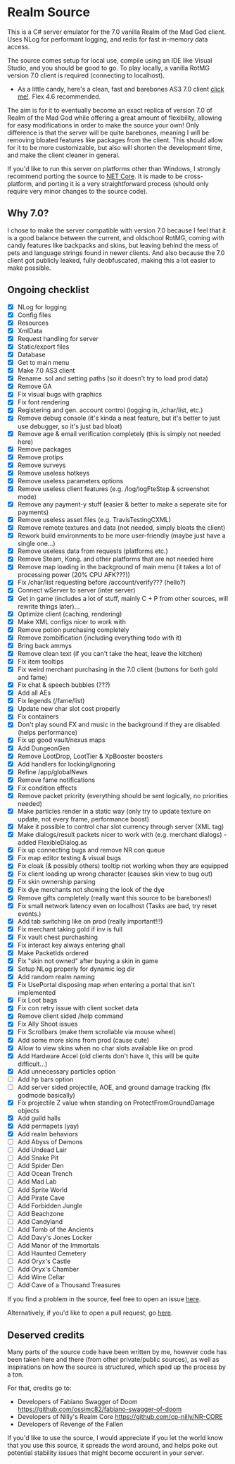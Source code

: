 # Realm Source
This is a C# server emulator for the 7.0 vanilla Realm of the Mad God client. Uses NLog for performant logging, and redis for fast in-memory data access.

The source comes setup for local use, compile using an IDE like Visual Studio, and you should be good to go. To play locally, a vanilla RotMG version 7.0 client is required (connecting to localhost). 
- As a little candy, here's a clean, fast and barebones AS3 7.0 client [click me!](https://github.com/moistosaurus/realm-cli). Flex 4.6 recommended.

The aim is for it to eventually become an exact replica of version 7.0 of Realm of the Mad God while offering a great amount of flexibility, allowing for easy modifications in order to make the source your own!
Only difference is that the server will be quite barebones, meaning I will be removing bloated features like packages from the client.
This should allow for it to be more customizable, but also will shorten the development time, and make the client cleaner in general.

If you'd like to run this server on platforms other than Windows, I strongly recommend porting the source to [NET Core](https://dotnet.microsoft.com/download). It is made to be cross-platform, and porting it is a very straightforward process (should only require very minor changes to the source code).

## Why 7.0?
I chose to make the server compatible with version 7.0 because I feel that it is a good balance between the current, and oldschool RotMG, coming with candy features like backpacks and skins, but leaving behind the mess of pets and language strings found in newer clients. And also because the 7.0 client got publicly leaked, fully deobfuscated, making this a lot easier to make possible.

## Ongoing checklist
- [x] NLog for logging
- [x] Config files
- [x] Resources
- [x] XmlData
- [x] Request handling for server
- [x] Static/export files
- [x] Database
- [x] Get to main menu
- [x] Make 7.0 AS3 client
- [x] Rename .sol and setting paths (so it doesn't try to load prod data)
- [x] Remove GA
- [x] Fix visual bugs with graphics
- [x] Fix font rendering
- [x] Registering and gen. account control (logging in, /char/list, etc.)
- [x] Remove debug console (it's kinda a neat feature, but it's better to just use debugger, so it's just bad bloat)
- [x] Remove age & email verification completely (this is simply not needed here)
- [x] Remove packages
- [x] Remove protips
- [x] Remove surveys
- [x] Remove useless hotkeys
- [x] Remove useless parameters options
- [x] Remove useless client features (e.g. /log/logFteStep & screenshot mode)
- [x] Remove any payment-y stuff (easier & better to make a seperate site for payments)
- [x] Remove useless asset files (e.g. TravisTestingCXML)
- [x] Remove remote textures and data (not needed, simply bloats the client)
- [x] Rework build environments to be more user-friendly (maybe just have a single one...)
- [x] Remove useless data from requests (platforms etc.)
- [x] Remove Steam, Kong. and other platforms that are not needed here
- [x] Remove map loading in the background of main menu (it takes a lot of processing power (20% CPU AFK???))
- [x] Fix /char/list requesting before /account/verify??? (hello?)
- [x] Connect wServer to server (inter server)
- [x] Get in game (includes a lot of stuff, mainly C + P from other sources, will rewrite things later)...
- [x] Optimize client (caching, rendering)
- [x] Make XML configs nicer to work with
- [x] Remove potion purchasing completely
- [x] Remove zombification (including everything todo with it)
- [x] Bring back ammys
- [x] Remove clean text (if you can't take the heat, leave the kitchen)
- [x] Fix item tooltips
- [x] Fix weird merchant purchasing in the 7.0 client (buttons for both gold and fame)
- [x] Fix chat & speech bubbles (???)
- [x] Add all AEs
- [x] Fix legends (/fame/list)
- [x] Update new char slot cost properly
- [x] Fix containers
- [x] Don't play sound FX and music in the background if they are disabled (helps performance)
- [x] Fix up good vault/nexus maps
- [x] Add DungeonGen
- [x] Remove LootDrop, LootTier & XpBooster boosters
- [x] Add handlers for locking/ignoring
- [x] Refine /app/globalNews
- [x] Remove fame notifications
- [x] Fix condition effects
- [x] Remove packet priority (everything should be sent logically, no priorities needed)
- [x] Make particles render in a static way (only try to update texture on update, not every frame, performance boost)
- [x] Make it possible to control char slot currency through server (XML tag)
- [x] Make dialogs/result packets nicer to work with (e.g. merchant dialogs) - added FlexibleDialog.as
- [x] Fix up connecting bugs and remove NR con queue
- [x] Fix map editor testing & visual bugs
- [x] Fix cloak (& possibly others) tooltip not working when they are equipped
- [x] Fix client loading up wrong character (causes skin view to bug out)
- [x] Fix skin ownership parsing
- [x] Fix dye merchants not showing the look of the dye 
- [x] Remove gifts completely (really want this source to be barebones!)
- [x] Fix small network latency even on localhost (Tasks are bad, try reset events.)
- [x] Add tab switching like on prod (really important!!!)
- [x] Fix merchant taking gold if inv is full
- [x] Fix vault chest purchashing
- [x] Fix interact key always entering ghall
- [x] Make PacketIds ordered
- [x] Fix "skin not owned" after buying a skin in game
- [x] Setup NLog properly for dynamic log dir
- [x] Add random realm naming
- [x] Fix UsePortal disposing map when entering a portal that isn't implemented
- [x] Fix Loot bags
- [x] Fix con retry issue with client socket data
- [x] Remove client sided /help command
- [x] Fix Ally Shoot issues
- [x] Fix Scrollbars (make them scrollable via mouse wheel)
- [x] Add some more skins from prod (cause cute)
- [x] Allow to view skins when no char slots available like on prod
- [x] Add Hardware Accel (old clients don't have it, this will be quite difficult...)
- [x] Add unnecessary particles option
- [ ] Add hp bars option
- [ ] Add server sided projectile, AOE, and ground damage tracking (fix godmode basically)
- [x] Fix projectile Z value when standing on ProtectFromGroundDamage objects
- [x] Add guild halls
- [x] Add permapets (yay)
- [x] Add realm behaviors
- [ ] Add Abyss of Demons
- [ ] Add Undead Lair
- [ ] Add Snake Pit
- [ ] Add Spider Den
- [ ] Add Ocean Trench
- [ ] Add Mad Lab
- [ ] Add Sprite World
- [ ] Add Pirate Cave
- [ ] Add Forbidden Jungle
- [ ] Add Beachzone
- [ ] Add Candyland
- [ ] Add Tomb of the Ancients
- [ ] Add Davy's Jones Locker
- [ ] Add Manor of the Immortals
- [ ] Add Haunted Cemetery
- [ ] Add Oryx's Castle
- [ ] Add Oryx's Chamber
- [ ] Add Wine Cellar
- [ ] Add Cave of a Thousand Treasures

If you find a problem in the source, feel free to open an issue [here](https://github.com/moistosaurus/realm-src/issues).

Alternatively, if you'd like to open a pull request, go [here](https://github.com/moistosaurus/realm-src/pulls).

## Deserved credits
Many parts of the source code have been written by me, however code has been taken here and there (from other private/public sources), as well as inspirations on how the source is structured, which sped up the process by a ton.

For that, credits go to:
- Developers of Fabiano Swagger of Doom https://github.com/ossimc82/fabiano-swagger-of-doom
- Developers of Nilly's Realm Core https://github.com/cp-nilly/NR-CORE
- Developers of Revenge of the Fallen

If you'd like to use the source, I would appreciate if you let the world know that you use this source, it spreads the word around, and helps poke out potential stability issues that might become occurent in your server.
